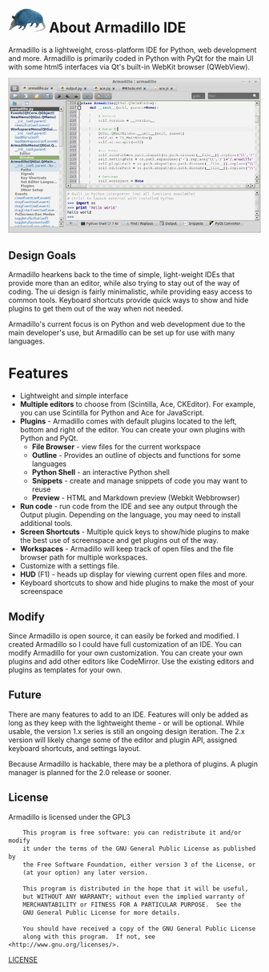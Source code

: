 # <img src="../img/armadillo.png" height="48px;"> About Armadillo IDE
Armadillo is a lightweight, cross-platform IDE for Python, web development and more. Armadillo is primarily coded in Python with PyQt for the main UI with some html5 interfaces via Qt's built-in WebKit browser (QWebView).

![](../../extra/screenshot.png)

## Design Goals
Armadillo hearkens back to the time of simple, light-weight IDEs that provide more than an editor, while also trying to stay out of the way of coding. The ui design is fairly minimalistic, while providing easy access to common tools. Keyboard shortcuts provide quick ways to show and hide plugins to get them out of the way when not needed.

Armadillo's current focus is on Python and web development due to the main developer's use, but Armadillo can be set up for use with many languages.

# Features
- Lightweight and simple interface
- **Multiple editors** to choose from (Scintilla, Ace, CKEditor). For example, you can use Scintilla for Python and Ace for JavaScript.
- **Plugins** - Armadillo comes with default plugins located to the left,  bottom and right of the editor. You can create your own plugins with Python and PyQt.
    - **File Browser** - view files for the current workspace
    - **Outline** - Provides an outline of objects and functions for some languages
    - **Python Shell** - an interactive Python shell
    - **Snippets** - create and manage snippets of code you may want to reuse
    - **Preview** - HTML and Markdown preview (Webkit Webbrowser)
- **Run code** - run code from the IDE and see any output through the Output plugin. Depending on the language, you may need to install additional tools.
- **Screen Shortcuts** - Multiple quick keys to show/hide plugins to make the best use of screenspace and get plugins out of the way.
- **Workspaces** - Armadillo will keep track of open files and the file browser path for multiple workspaces.
- Customize with a settings file.
- **HUD** (F1) - heads up display for viewing current open files and more.
- Keyboard shortcuts to show and hide plugins to make the most of your screenspace

## Modify
Since Armadillo is open source, it can easily be forked and modified. I created Armadillo so I could have full customization of an IDE. You can modify Armadillo for your own customization. You can create your own plugins and add other editors like CodeMirror. Use the existing editors and plugins as templates for your own.

## Future
There are many features to add to an IDE. Features will only be added as long as they keep with the lightweight theme - or will be optional. While usable, the version 1.x series is still an ongoing design iteration. The 2.x version will likely change some of the editor and plugin API, assigned keyboard shortcuts, and settings layout.

Because Armadillo is hackable, there may be a plethora of plugins. A plugin manager is planned for the 2.0 release or sooner.

## License
Armadillo is licensed under the GPL3

        This program is free software: you can redistribute it and/or modify
        it under the terms of the GNU General Public License as published by
        the Free Software Foundation, either version 3 of the License, or
        (at your option) any later version.
    
        This program is distributed in the hope that it will be useful,
        but WITHOUT ANY WARRANTY; without even the implied warranty of
        MERCHANTABILITY or FITNESS FOR A PARTICULAR PURPOSE.  See the
        GNU General Public License for more details.
    
        You should have received a copy of the GNU General Public License
        along with this program.  If not, see <http://www.gnu.org/licenses/>.
        
[LICENSE](../../LICENSE.txt)